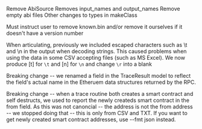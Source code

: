 Remove AbiSource
Removes input_names and output_names
Remove empty abi files
Other changes to types in makeClass 

Must instruct user to remove known.bin and/or remove it ourselves if it doesn't have a version number

When articulating, previously we included escaped characters such as \t and \n in the output when decoding strings.
    This caused problems when using the data in some CSV accepting files (such as MS Excel). We now produce
    [t] for `\t` and [n] for `\n` and change `\r` into a blank

Breaking change -- we renamed a field in the TraceResult model to reflect the field's actual name in the Etheruem data structures returned
by the RPC.

Breaking change -- when a trace routine both creates a smart contract and self destructs, we used to report the newly createds
smart contract in the from field. As this was not canoncial -- the address is not the from address -- we stopped
doing that -- this is only from CSV and TXT. If you want to get newly created smart contract addresses, use --fmt json 
instead.

